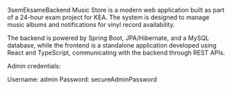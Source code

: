 3semEksameBackend
Music Store is a modern web application built as part of a 24-hour exam project for KEA. The system is designed to manage music albums and notifications for vinyl record availability.

The backend is powered by Spring Boot, JPA/Hibernate, and a MySQL database, while the frontend is a standalone application developed using React and TypeScript, communicating with the backend through REST APIs.

Admin credentials:

Username: admin
Password: secureAdminPassword
